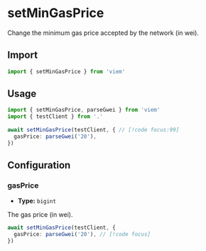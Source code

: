 # setMinGasPrice

Change the minimum gas price accepted by the network (in wei).

## Import 

```ts
import { setMinGasPrice } from 'viem'
```

## Usage

```ts
import { setMinGasPrice, parseGwei } from 'viem'
import { testClient } from '.'
 
await setMinGasPrice(testClient, { // [!code focus:99]
  gasPrice: parseGwei('20'),
})
```

## Configuration

### gasPrice

- **Type:** `bigint`

The gas price (in wei).

```ts
await setMinGasPrice(testClient, {
  gasPrice: parseGwei('20'), // [!code focus]
})
```
